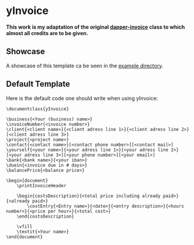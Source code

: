 # yInvoice

**This work is my adaptation of the original [dapper-invoice](https://github.com/mkropat/dapper-invoice) class to which almost all credits are to be given.**

## Showcase

A showcase of this template ca be seen in the [example directory](../../examples/yInvoice).

## Default Template

Here is the default code one should write when using yInvoice:

    \documentclass{yInvoice}

    \business{<Your (business) name>}
    \invoiceNumber{<invoice number>}
    \client{<client name>}{<client adress line 1>}{<client adress line 2>}[<client adress line 3>]
    \project{<project name>}
    \contact{<contact name>}[<contact phone number>][<contact mail>]
    \yourself{<your name>}{<your adress line 1>}{<your adress line 2>}[<your adress line 3>][<your phone number>][<your email>]
    \bank{<bank name>}{<your iban>}
    \duein{<invoice due in # days>}
    \balancePrice{<balance price>}

    \begin{document}
    	\printInvoiceHeader

    	\begin{costsDescription}{<total price including already paid>}{<already paid>}
    		\costEntry{<Entry name>}{<date>}{<entry description>}{<hours number>}{<price per hour>}{<total cost>}
    	\end{costsDescription}

        \vfill
        \textit{<Your name>}
    \end{document}
